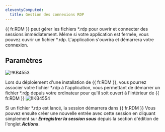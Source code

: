 ```yaml
---
eleventyComputed:
  title: Gestion des connexions RDP
---
```

{{ fr.RDM }} peut gérer les fichiers *.rdp pour ouvrir et connecter des sessions immédiatement. Même si votre application est fermée, vous pouvez ouvrir un fichier *.rdp. L'application s'ouvrira et démarrera votre connexion.

## Paramètres

![!!KB4553](https://cdnweb.devolutions.net/docs/docs_en_kb_KB4553.png)

Lors du déploiement d'une installation de {{ fr.RDM }}, vous pourrez associer votre fichier *.rdp à l'application, vous permettant de démarrer un fichier *.rdp depuis votre ordinateur pour qu'il soit ouvert à l'intérieur de {{ fr.RDM }}
![!!KB4554](https://cdnweb.devolutions.net/docs/docs_en_kb_KB4554.png)

Si un fichier *.rdp est lancé, la session démarrera dans {{ fr.RDM }} Vous pouvez ensuite créer une nouvelle entrée avec cette session en cliquant simplement sur ***Enregistrer la session sous*** depuis la section d'édition de l'onglet ***Actions***.
